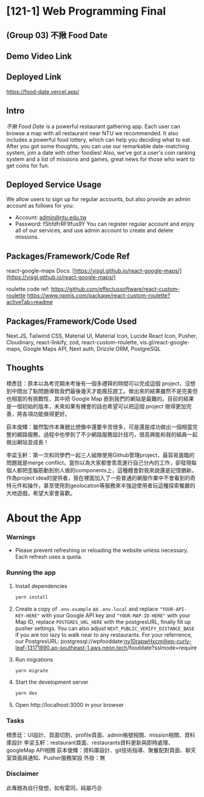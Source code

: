 # [121-1] Web Programming Final 

## (Group 03) 不揪 Food Date

## Demo Video Link



## Deployed Link

<https://food-date.vercel.app/>

## Intro

_不揪 Food Date_ is a powerful restaurant gathering app. Each user can browse a map with all restaurant near NTU we recommended. It also includes a powerful food lottery, which can help you deciding what to eat. After you got some thoughts, you can use our remarkable date-matching system, join a date with other foodies! Also, we've got a user's coin ranking system and a list of missions and games, great news for those who want to get coins for fun.

## Deployed Service Usage

We allow users to sign up for regular accounts, but also provide an admin account as follows for you:
- Account:  admin@ntu.edu.tw
- Password: fShfdfrRF9fus9Y
You can register regular account and enjoy all of our services, and use admin account to create and delete missions.

## Packages/Framework/Code Ref

react-google-maps Docs: [https://visgl.github.io/react-google-maps/](https://visgl.github.io/react-google-maps/)

roulette code ref:
<https://github.com/effectussoftware/react-custom-roulette>
<https://www.npmjs.com/package/react-custom-roulette?activeTab=readme>

## Packages/Framework/Code Used

Next.JS, Tailwind CSS, Material UI, Material Icon, Lucide React Icon, Pusher, Cloudinary, react-linkify, zod, react-custom-roulette, vis.gl/react-google-maps, Google Maps API, Next auth, Drizzle ORM, PostgreSQL

## Thoughts

標彥廷：原本以為考完期末考後有一個多禮拜的時間可以完成這個 project，沒想到中間出了點問題導致我們最後幾天才能瘋狂趕工。做出來的結果雖然不是完美但也相當的有挑戰性，其中把 Google Map 嵌到我們的網站是最難的。目前的結果是一個初始的版本，未來如果有機會的話也希望可以把這個 project 做得更加完善，將各項功能做得更好。

荻本俊輝：雖然製作本專題比想像中還要辛苦很多，可是還是成功做出一個相當完整的網路服務，過程中也學到了不少網路服務設計技巧，很高興能和我的組員一起做出網站並成長！

李梁玉軒：第一次和同學們一起三人組隊使用Github管理project，最容易面臨的問題就是merge conflict，當你以為大家都會乖乖進行自己分內的工作，卻發現每個人都把歪腦筋動到別人做的components上，這種體會對我來說還是記憶猶新。作為project idea的提供者，我在裡面加入了一些普通的網服作業中不會看到的奇特元件和操作，甚至使用到geolocation等服務來半強迫使用者玩這種探索餐廳的大地遊戲，希望大家會喜歡。

# About the App

### Warnings

- Please prevent refreshing or reloading the website unless necessary. Each refresh uses a quota.

### Running the app

1. Install dependencies

   ```bash
   yarn install
   ```

2. Create a copy of `.env.example` as `.env.local` and replace `"YOUR-API-KEY-HERE"` with your Google API key and `"YOUR-MAP-ID-HERE"` with your Map ID, replace  `POSTGRES_URL_HERE` with the postgresURL, finally fill up pusher settings. You can also adjust `NEXT_PUBLIC_VERIFY_DISTANCE_BASE` if you are too lazy to walk near to any restaurants.
For your referrence, our PostgresURL: 
postgresql://wpfooddate:ny10rapwHxcm@ep-curly-leaf-13171890.ap-southeast-1.aws.neon.tech/fooddate?sslmode=require

3. Run migrations

   ```bash
   yarn migrate
   ```

4. Start the development server

   ```bash
   yarn dev
   ```

5. Open http://localhost:3000 in your browser

### Tasks
標彥廷：UI設計、頁面切割、profile頁面、admin帳號相關、mission相關、資料庫設計
李梁玉軒：restaurant頁面、restaurants資料更新與即時處理、googleMap API相關
荻本俊輝：資料庫設計、git技術指導、聚餐配對頁面、聊天室頁面與通知、Pusher服務架設
外掛：無

### Disclaimer
此專題為自行發想，如有雷同，純屬巧合
